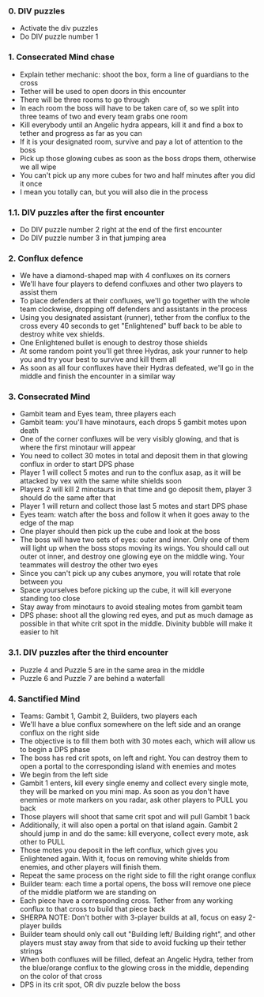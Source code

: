 ### 0. DIV puzzles

- Activate the div puzzles
- Do DIV puzzle number 1

### 1. Consecrated Mind chase

- Explain tether mechanic: shoot the box, form a line of guardians to the cross
- Tether will be used to open doors in this encounter
- There will be three rooms to go through
- In each room the boss will have to be taken care of, so we split into three teams of two and every team grabs one room
- Kill everybody until an Angelic hydra appears, kill it and find a box to tether and progress as far as you can
- If it is your designated room, survive and pay a lot of attention to the boss
- Pick up those glowing cubes as soon as the boss drops them, otherwise we all wipe
- You can't pick up any more cubes for two and half minutes after you did it once
- I mean you totally can, but you will also die in the process

### 1.1. DIV puzzles after the first encounter

- Do DIV puzzle number 2 right at the end of the first encounter
- Do DIV puzzle number 3 in that jumping area

### 2. Conflux defence

- We have a diamond-shaped map with 4 confluxes on its corners
- We'll have four players to defend confluxes and other two players to assist them
- To place defenders at their confluxes, we'll go together with the whole team clockwise, dropping off defenders and assistants in the process
- Using you designated assistant (runner), tether from the conflux to the cross every 40 seconds to get "Enlightened" buff back to be able to destroy white vex shields.
- One Enlightened bullet is enough to destroy those shields
- At some random point you'll get three Hydras, ask your runner to help you and try your best to survive and kill them all
- As soon as all four confluxes have their Hydras defeated, we'll go in the middle and finish the encounter in a similar way

### 3. Consecrated Mind

- Gambit team and Eyes team, three players each
- Gambit team: you'll have minotaurs, each drops 5 gambit motes upon death
- One of the corner confluxes will be very visibly glowing, and that is where the first minotaur will appear
- You need to collect 30 motes in total and deposit them in that glowing conflux in order to start DPS phase
- Player 1 will collect 5 motes and run to the conflux asap, as it will be attacked by vex with the same white shields soon
- Players 2 will kill 2 minotaurs in that time and go deposit them, player 3 should do the same after that
- Player 1 will return and collect those last 5 motes and start DPS phase
- Eyes team: watch after the boss and follow it when it goes away to the edge of the map
- One player should then pick up the cube and look at the boss
- The boss will have two sets of eyes: outer and inner. Only one of them will light up when the boss stops moving its wings. You should call out outer ot inner, and destroy one glowing eye on the middle wing. Your teammates will destroy the other two eyes
- Since you can't pick up any cubes anymore, you will rotate that role between you
- Space yourselves before picking up the cube, it will kill everyone standing too close
- Stay away from minotaurs to avoid stealing motes from gambit team
- DPS phase: shoot all the glowing red eyes, and put as much damage as possible in that white crit spot in the middle. Divinity bubble will make it easier to hit

### 3.1. DIV puzzles after the third encounter

- Puzzle 4 and Puzzle 5 are in the same area in the middle
- Puzzle 6 and Puzzle 7 are behind a waterfall

### 4. Sanctified Mind

- Teams: Gambit 1, Gambit 2, Builders, two players each
- We'll have a blue conflux somewhere on the left side and an orange conflux on the right side
- The objective is to fill them both with 30 motes each, which will allow us to begin a DPS phase
- The boss has red crit spots, on left and right. You can destroy them to open a portal to the corresponding island with enemies and motes
- We begin from the left side
- Gambit 1 enters, kill every single enemy and collect every single mote, they will be marked on you mini map. As soon as you don't have enemies or mote markers on you radar, ask other players to PULL you back
- Those players will shoot that same crit spot and will pull Gambit 1 back
- Additionally, it will also open a portal on that island again. Gambit 2 should jump in and do the same: kill everyone, collect every mote, ask other to PULL
- Those motes you deposit in the left conflux, which gives you Enlightened again. With it, focus on removing white shields from enemies, and other players will finish them.
- Repeat the same process on the right side to fill the right orange conflux
- Builder team: each time a portal opens, the boss will remove one piece of the middle platform we are standing on
- Each piece have a corresponding cross. Tether from any working conflux to that cross to build that piece back
- SHERPA NOTE: Don't bother with 3-player builds at all, focus on easy 2-player builds
- Builder team should only call out "Building left/ Building right", and other players must stay away from that side to avoid fucking up their tether strings
- When both confluxes will be filled, defeat an Angelic Hydra, tether from the blue/orange conflux to the glowing cross in the middle, depending on the color of that cross
- DPS in its crit spot, OR div puzzle below the boss